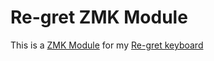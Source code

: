 # Re-gret ZMK Module

This is a [ZMK Module](https://zmk.dev/docs/features/modules) for my [Re-gret keyboard](https://github.com/rschenk/re-gret)
